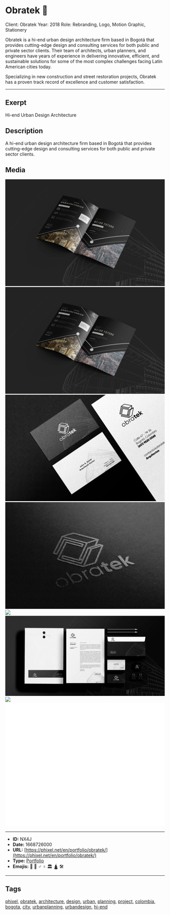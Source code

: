 # Obratek 👷
Client: Obratek
Year: 2018
Role: Rebranding, Logo, Motion Graphic, Stationery

Obratek is a hi-end urban design architecture firm based in Bogotá that provides cutting-edge design and consulting services for both public and private sector clients. Their team of architects, urban planners, and engineers have years of experience in delivering innovative, efficient, and sustainable solutions for some of the most complex challenges facing Latin American cities today.

Specializing in new construction and street restoration projects, Obratek has a proven track record of excellence and customer satisfaction.


------------
## Exerpt
Hi-end Urban Design Architecture
## Description
A hi-end urban design architecture firm based in Bogotá that provides cutting-edge design and consulting services for both public and private sector clients.
## Media
<img src="media/obratek-broshure.jpg">
<img src="media/obratek-broshure.jpg">
<img src="media/obratek-card.jpg">
<img src="media/obratek-logo-presentation.jpg">
<img src="media/obratek-office-wall.jpg">
<img src="media/obratek-stationery.jpg">
<img src="media/obratek-video.mp4">
<img src="media/obratek-logo.png">

------------
- **ID:** NX4J
- **Date:** 1668726000
- **URL:** [https://phixel.net/en/portfolio/obratek/](https://phixel.net/en/portfolio/obratek/)
- **Type:** [Portfolio](#portfolio)
- **Emojis:** 👷 🧱 ‍♂ ♀️ 🏛 🛕 🛠

------------
## Tags
[phixel](#phixel), [obratek](#obratek), [architecture](#architecture), [design](#design), [urban](#urban), [planning](#planning), [project](#project), [colombia](#colombia), [bogota](#bogota), [city](#city), [urbanplanning](#urbanplanning), [urbandesign](#urbandesign), [hi-end](#hi-end)
